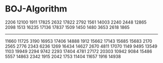 # BOJ-Algorithm

2206 
12100 
1911
17825
2632
17822
2792
1561
14003
2240
2448
12865
2098
1513
16235
17136
17837
1509
1450
1480
3653
2618
1865

---

11660
11725
3190
16953
17406
14888
1912
15662
17143
15685
15683
2170
2565
2776
2343
6236
1269
16434
14627
2670
4811
17070
1149
9495
13549
1103
19949
2294
9742
2293
17404
4781
27172
20303
10942
9084
15486
5557
14863
2342
1915
2042
1753
11404
11657
1916
14938